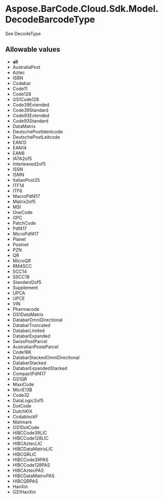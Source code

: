 # Aspose.BarCode.Cloud.Sdk.Model.DecodeBarcodeType

See DecodeType

## Allowable values

* **all**
* AustraliaPost
* Aztec
* ISBN
* Codabar
* Code11
* Code128
* GS1Code128
* Code39Extended
* Code39Standard
* Code93Extended
* Code93Standard
* DataMatrix
* DeutschePostIdentcode
* DeutschePostLeitcode
* EAN13
* EAN14
* EAN8
* IATA2of5
* Interleaved2of5
* ISSN
* ISMN
* ItalianPost25
* ITF14
* ITF6
* MacroPdf417
* Matrix2of5
* MSI
* OneCode
* OPC
* PatchCode
* Pdf417
* MicroPdf417
* Planet
* Postnet
* PZN
* QR
* MicroQR
* RM4SCC
* SCC14
* SSCC18
* Standard2of5
* Supplement
* UPCA
* UPCE
* VIN
* Pharmacode
* GS1DataMatrix
* DatabarOmniDirectional
* DatabarTruncated
* DatabarLimited
* DatabarExpanded
* SwissPostParcel
* AustralianPosteParcel
* Code16K
* DatabarStackedOmniDirectional
* DatabarStacked
* DatabarExpandedStacked
* CompactPdf417
* GS1QR
* MaxiCode
* MicrE13B
* Code32
* DataLogic2of5
* DotCode
* DutchKIX
* CodablockF
* Mailmark
* GS1DotCode
* HIBCCode39LIC
* HIBCCode128LIC
* HIBCAztecLIC
* HIBCDataMatrixLIC
* HIBCQRLIC
* HIBCCode39PAS
* HIBCCode128PAS
* HIBCAztecPAS
* HIBCDataMatrixPAS
* HIBCQRPAS
* HanXin
* GS1HanXin
